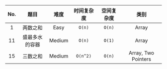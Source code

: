 | No.  |      题目      |  难度  | 时间复杂度 | 空间复杂度 |        类别         |
| :--: | :------------: | :----: | :--------: | :--------: | :-----------------: |
|  1   |    两数之和    |  Easy  |   `O(n)`   |   `O(n)`   |        Array        |
|  11  | 盛最多水的容器 | Medium |   `O(n)`   |   `O(1)`   |        Array        |
|  15  |    三数之和    | Medium |  `O(n^2)`  |   `O(n)`   | Array, Two Pointers |

